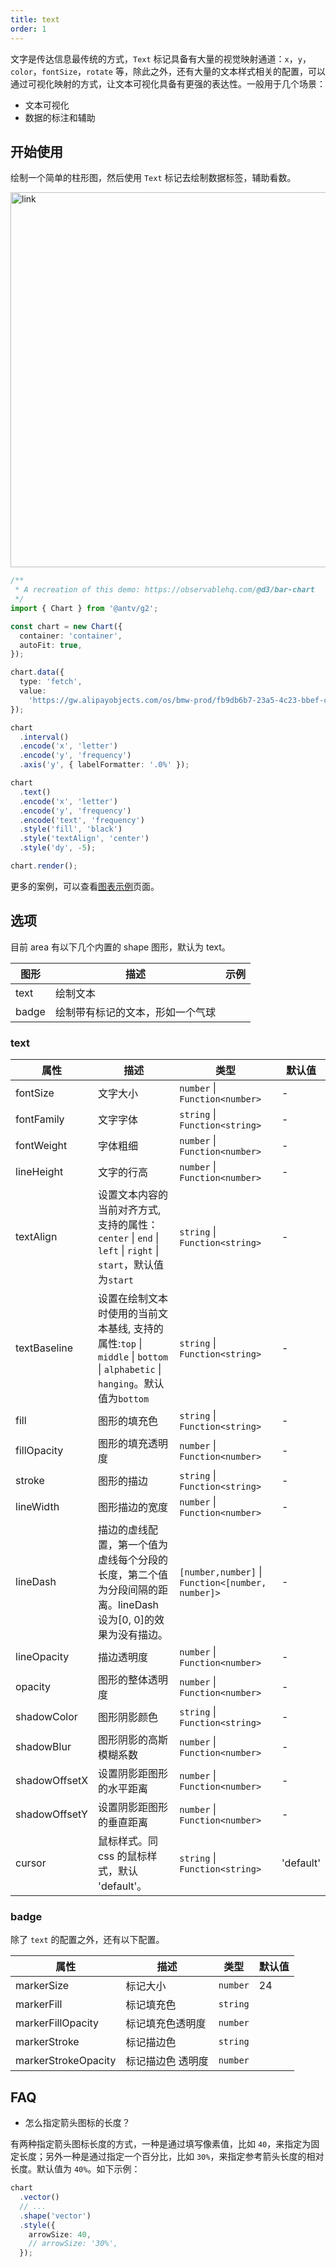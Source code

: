 ```yaml
---
title: text
order: 1
---
```


文字是传达信息最传统的方式，`Text` 标记具备有大量的视觉映射通道：`x`，`y`，`color`，`fontSize`，`rotate` 等，除此之外，还有大量的文本样式相关的配置，可以通过可视化映射的方式，让文本可视化具备有更强的表达性。一般用于几个场景：

- 文本可视化
- 数据的标注和辅助

## 开始使用

绘制一个简单的柱形图，然后使用 `Text` 标记去绘制数据标签，辅助看数。

<img alt="link" src="https://mdn.alipayobjects.com/huamei_qa8qxu/afts/img/A*tS0KTYqmb1QAAAAAAAAAAAAADmJ7AQ/fmt.webp" width="600" />

```ts
/**
 * A recreation of this demo: https://observablehq.com/@d3/bar-chart
 */
import { Chart } from '@antv/g2';

const chart = new Chart({
  container: 'container',
  autoFit: true,
});

chart.data({
  type: 'fetch',
  value:
    'https://gw.alipayobjects.com/os/bmw-prod/fb9db6b7-23a5-4c23-bbef-c54a55fee580.csv',
});

chart
  .interval()
  .encode('x', 'letter')
  .encode('y', 'frequency')
  .axis('y', { labelFormatter: '.0%' });

chart
  .text()
  .encode('x', 'letter')
  .encode('y', 'frequency')
  .encode('text', 'frequency')
  .style('fill', 'black')
  .style('textAlign', 'center')
  .style('dy', -5);

chart.render();
```

更多的案例，可以查看[图表示例](/examples)页面。

## 选项

目前 area 有以下几个内置的 shape 图形，默认为 text。

| 图形  | 描述                             | 示例 |
| ----- | -------------------------------- | ---- |
| text  | 绘制文本                         |      |
| badge | 绘制带有标记的文本，形如一个气球 |      |

### text

| 属性          | 描述                                                                                                                        | 类型                                              | 默认值    |
| ------------- | --------------------------------------------------------------------------------------------------------------------------- | ------------------------------------------------- | --------- |
| fontSize      | 文字大小                                                                                                                    | `number` \| `Function<number>`                    | -         |
| fontFamily    | 文字字体                                                                                                                    | `string` \| `Function<string>`                    | -         |
| fontWeight    | 字体粗细                                                                                                                    | `number` \| `Function<number>`                    | -         |
| lineHeight    | 文字的行高                                                                                                                  | `number` \| `Function<number>`                    | -         |
| textAlign     | 设置文本内容的当前对齐方式, 支持的属性：`center` \| `end` \| `left` \| `right` \| `start`，默认值为`start`                  | `string` \| `Function<string>`                    | -         |
| textBaseline  | 设置在绘制文本时使用的当前文本基线, 支持的属性:`top` \| `middle` \| `bottom` \| `alphabetic` \| `hanging`。默认值为`bottom` | `string` \| `Function<string>`                    | -         |
| fill          | 图形的填充色                                                                                                                | `string` \| `Function<string>`                    | -         |
| fillOpacity   | 图形的填充透明度                                                                                                            | `number` \| `Function<number>`                    | -         |
| stroke        | 图形的描边                                                                                                                  | `string` \| `Function<string>`                    | -         |
| lineWidth     | 图形描边的宽度                                                                                                              | `number` \| `Function<number>`                    | -         |
| lineDash      | 描边的虚线配置，第一个值为虚线每个分段的长度，第二个值为分段间隔的距离。lineDash 设为[0, 0]的效果为没有描边。               | `[number,number]` \| `Function<[number, number]>` | -         |
| lineOpacity   | 描边透明度                                                                                                                  | `number` \| `Function<number>`                    | -         |
| opacity       | 图形的整体透明度                                                                                                            | `number` \| `Function<number>`                    | -         |
| shadowColor   | 图形阴影颜色                                                                                                                | `string` \| `Function<string>`                    | -         |
| shadowBlur    | 图形阴影的高斯模糊系数                                                                                                      | `number` \| `Function<number>`                    | -         |
| shadowOffsetX | 设置阴影距图形的水平距离                                                                                                    | `number` \| `Function<number>`                    | -         |
| shadowOffsetY | 设置阴影距图形的垂直距离                                                                                                    | `number` \| `Function<number>`                    | -         |
| cursor        | 鼠标样式。同 css 的鼠标样式，默认 'default'。                                                                               | `string` \| `Function<string>`                    | 'default' |

### badge

除了 `text` 的配置之外，还有以下配置。

| 属性                | 描述              | 类型     | 默认值 |
| ------------------- | ----------------- | -------- | ------ |
| markerSize          | 标记大小          | `number` | 24     |
| markerFill          | 标记填充色        | `string` |        |
| markerFillOpacity   | 标记填充色透明度  | `number` |        |
| markerStroke        | 标记描边色        | `string` |        |
| markerStrokeOpacity | 标记描边色 透明度 | `number` |        |

## FAQ

- 怎么指定箭头图标的长度？

有两种指定箭头图标长度的方式，一种是通过填写像素值，比如 `40`，来指定为固定长度；另外一种是通过指定一个百分比，比如 `30%`，来指定参考箭头长度的相对长度。默认值为 `40%`。如下示例：

```ts
chart
  .vector()
  // ...
  .shape('vector')
  .style({
    arrowSize: 40,
    // arrowSize: '30%',
  });
```

